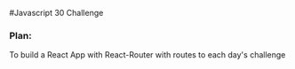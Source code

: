 #Javascript 30 Challenge

### Plan:

To build a React App with React-Router with routes to each day's challenge
